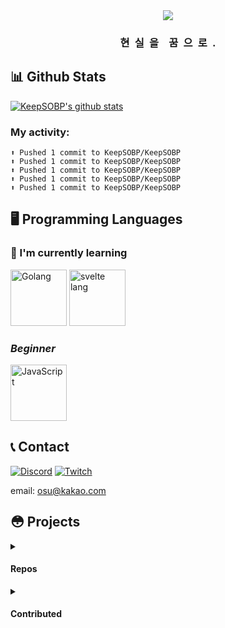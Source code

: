 <!-- https://github.com/Nerina1241/Nerina1241/blob/main/README.md -->
<div align="center">

<img src="https://cdn.statically.io/og/theme=dark/%7B%F0%9F%91%8B%20Hello%20World!%20%F0%9F%8D%9E%7D.png">

### 현&ensp;실&ensp;을&emsp;꿈&ensp;으&ensp;로&ensp;.

</div>

## 📊 Github Stats

[![KeepSOBP's github stats](https://github-readme-stats.vercel.app/api?username=KeepSOBP&show_icons=true&hide_border=true&theme=radical)](https://github.com/anuraghazra/github-readme-stats)

### My activity:

```
⬆️ Pushed 1 commit to KeepSOBP/KeepSOBP
⬆️ Pushed 1 commit to KeepSOBP/KeepSOBP
⬆️ Pushed 1 commit to KeepSOBP/KeepSOBP
⬆️ Pushed 1 commit to KeepSOBP/KeepSOBP
⬆️ Pushed 1 commit to KeepSOBP/KeepSOBP
```


## 🖥️ Programming Languages

### 📝 I'm currently learning 

<img src="https://www.nicepng.com/png/full/264-2641184_111-kb-png-golang-logo.png" alt="Golang" width="90">
<img src="https://cdn.icon-icons.com/icons2/2107/PNG/512/file_type_svelte_icon_130137.png" alt="svelte lang" width="90">

### *Beginner*

<img src="https://cdn.icon-icons.com/icons2/2415/PNG/512/javascript_original_logo_icon_146455.png" alt="JavaScript" width="90">

## 📞 Contact
[![Discord](https://img.shields.io/badge/Discord-Bread＃2635-7289DA?style=for-the-badge&logo=discord)](https://discord.com/users/548821619661864962)
[![Twitch](https://img.shields.io/badge/Twitch-비누데스(keepsobp)-purple?style=for-the-badge&logo=twitch)](https://twitch.tv/keepsobp)

email: osu@kakao.com

## 😳 Projects

<details>
  <summary><h4>Repos</h4></summary>

Planned | osu!lazer private server, [Keesu](https://github.com/osukeesu)

[![](https://github-readme-stats.vercel.app/api/pin/?username=keepsobp&repo=hikari&hide_border=true&theme=nightowl)](https://github.com/keepsobp/hikari)
[![](https://github-readme-stats.vercel.app/api/pin/?username=keepsobp&repo=dame&hide_border=true&theme=nightowl)](https://github.com/keepsobp/dame)
<!--
[![](https://github-readme-stats.vercel.app/api/pin/?username=keepsobp&repo=youtube-box&hide_border=true&theme=nightowl)](https://github.com/keepsobp/youtube-box)
-->

</details>
<details>
  <summary><h4>Contributed</h4></summary>

[![](https://github-readme-stats.vercel.app/api/pin/?username=ironkinoko&repo=e-hentai-view&show_owner=true&hide_border=true&theme=nightowl)](https://github.com/IronKinoko/e-hentai-view)
[![](https://github-readme-stats.vercel.app/api/pin/?username=OpenTabletDriver&repo=TabletDriverFilters&show_owner=true&hide_border=true&theme=nightowl)](https://github.com/InfinityGhost/TabletDriverFilters)

</details>

